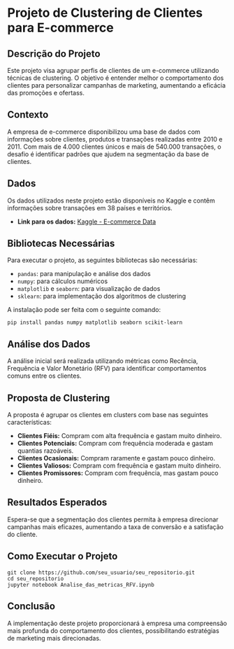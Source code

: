 <h1>Projeto de Clustering de Clientes para E-commerce</h1>

<h2>Descrição do Projeto</h2>
<p>Este projeto visa agrupar perfis de clientes de um e-commerce utilizando técnicas de clustering. O objetivo é entender melhor o comportamento dos clientes para personalizar campanhas de marketing, aumentando a eficácia das promoções e ofertass.</p>

<h2>Contexto</h2>
<p>A empresa de e-commerce disponibilizou uma base de dados com informações sobre clientes, produtos e transações realizadas entre 2010 e 2011. Com mais de 4.000 clientes únicos e mais de 540.000 transações, o desafio é identificar padrões que ajudem na segmentação da base de clientes.</p>

<h2>Dados</h2>
<p>Os dados utilizados neste projeto estão disponíveis no Kaggle e contêm informações sobre transações em 38 países e territórios.</p>
<ul>
    <li><strong>Link para os dados:</strong> <a href="https://www.kaggle.com/datasets/carrie1/ecommerce-data">Kaggle - E-commerce Data</a></li>
</ul>

<h2>Bibliotecas Necessárias</h2>
<p>Para executar o projeto, as seguintes bibliotecas são necessárias:</p>
<ul>
    <li><code>pandas</code>: para manipulação e análise dos dados</li>
    <li><code>numpy</code>: para cálculos numéricos</li>
    <li><code>matplotlib</code> e <code>seaborn</code>: para visualização de dados</li>
    <li><code>sklearn</code>: para implementação dos algoritmos de clustering</li>
</ul>

<p>A instalação pode ser feita com o seguinte comando:</p>
<pre><code>pip install pandas numpy matplotlib seaborn scikit-learn</code></pre>

<h2>Análise dos Dados</h2>
<p>A análise inicial será realizada utilizando métricas como Recência, Frequência e Valor Monetário (RFV) para identificar comportamentos comuns entre os clientes.</p>

<h2>Proposta de Clustering</h2>
<p>A proposta é agrupar os clientes em clusters com base nas seguintes características:</p>
<ul>
    <li><strong>Clientes Fiéis:</strong> Compram com alta frequência e gastam muito dinheiro.</li>
    <li><strong>Clientes Potenciais:</strong> Compram com frequência moderada e gastam quantias razoáveis.</li>
    <li><strong>Clientes Ocasionais:</strong> Compram raramente e gastam pouco dinheiro.</li>
    <li><strong>Clientes Valiosos:</strong> Compram com frequência e gastam muito dinheiro.</li>
    <li><strong>Clientes Promissores:</strong> Compram com frequência, mas gastam pouco dinheiro.</li>

</ul>

<h2>Resultados Esperados</h2>
<p>Espera-se que a segmentação dos clientes permita à empresa direcionar campanhas mais eficazes, aumentando a taxa de conversão e a satisfação do cliente.</p>

<h2>Como Executar o Projeto</h2>
<pre><code>git clone https://github.com/seu_usuario/seu_repositorio.git
cd seu_repositorio
jupyter notebook Analise_das_metricas_RFV.ipynb
</code></pre>

<h2>Conclusão</h2>
<p>A implementação deste projeto proporcionará à empresa uma compreensão mais profunda do comportamento dos clientes, possibilitando estratégias de marketing mais direcionadas.</p>

</body>
</html>
